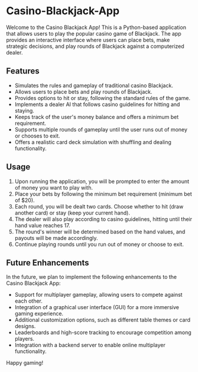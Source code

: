 # Casino-Blackjack-App

Welcome to the Casino Blackjack App! This is a Python-based application that allows users to play the popular casino game of Blackjack. The app provides an interactive interface where users can place bets, make strategic decisions, and play rounds of Blackjack against a computerized dealer.

## Features

- Simulates the rules and gameplay of traditional casino Blackjack.
- Allows users to place bets and play rounds of Blackjack.
- Provides options to hit or stay, following the standard rules of the game.
- Implements a dealer AI that follows casino guidelines for hitting and staying.
- Keeps track of the user's money balance and offers a minimum bet requirement.
- Supports multiple rounds of gameplay until the user runs out of money or chooses to exit.
- Offers a realistic card deck simulation with shuffling and dealing functionality.

## Usage

1. Upon running the application, you will be prompted to enter the amount of money you want to play with.
2. Place your bets by following the minimum bet requirement (minimum bet of $20).
3. Each round, you will be dealt two cards. Choose whether to hit (draw another card) or stay (keep your current hand).
4. The dealer will also play according to casino guidelines, hitting until their hand value reaches 17.
5. The round's winner will be determined based on the hand values, and payouts will be made accordingly.
6. Continue playing rounds until you run out of money or choose to exit.

## Future Enhancements

In the future, we plan to implement the following enhancements to the Casino Blackjack App:

- Support for multiplayer gameplay, allowing users to compete against each other.
- Integration of a graphical user interface (GUI) for a more immersive gaming experience.
- Additional customization options, such as different table themes or card designs.
- Leaderboards and high-score tracking to encourage competition among players.
- Integration with a backend server to enable online multiplayer functionality.

Happy gaming!
